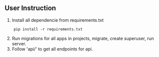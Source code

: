 ## User Instruction

1. Install all dependencie from requirements.txt

```
    pip install -r requirements.txt
```

2. Run migrations for all apps in projects, migrate, create superuser, run server.
3. Follow 'api/' to get all endpoints for api.
